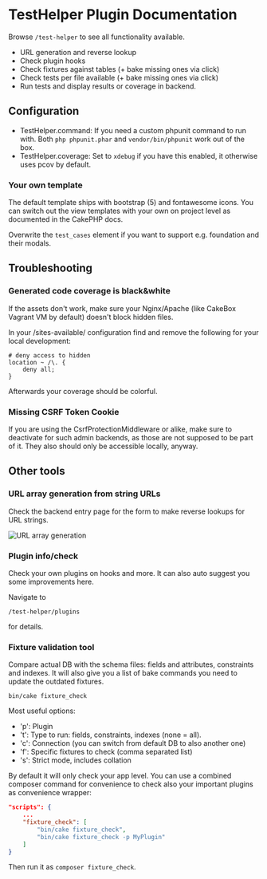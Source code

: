 # TestHelper Plugin Documentation

Browse `/test-helper` to see all functionality available.
- URL generation and reverse lookup
- Check plugin hooks
- Check fixtures against tables (+ bake missing ones via click)
- Check tests per file available (+ bake missing ones via click)
- Run tests and display results or coverage in backend.

## Configuration
- TestHelper.command: If you need a custom phpunit command to run with.
Both `php phpunit.phar` and `vendor/bin/phpunit` work out of the box.
- TestHelper.coverage: Set to `xdebug` if you have this enabled, it otherwise uses pcov by default.

### Your own template
The default template ships with bootstrap (5) and fontawesome icons.
You can switch out the view templates with your own on project level as documented in the CakePHP docs.

Overwrite the `test_cases` element if you want to support e.g. foundation and their modals.


## Troubleshooting

### Generated code coverage is black&white
If the assets don't work, make sure your Nginx/Apache (like CakeBox Vagrant VM by default) doesn't block hidden files.

In your /sites-available/ configuration find and remove the following for your local development:

    # deny access to hidden
    location ~ /\. {
        deny all;
    }

Afterwards your coverage should be colorful.

### Missing CSRF Token Cookie 
If you are using the CsrfProtectionMiddleware or alike, make sure to deactivate for such admin backends, as those are not supposed to be part of it.
They also should only be accessible locally, anyway.

## Other tools

### URL array generation from string URLs
Check the backend entry page for the form to make reverse lookups for URL strings.

![URL array generation](img/url_array_generation.png)

### Plugin info/check
Check your own plugins on hooks and more.
It can also auto suggest you some improvements here.

Navigate to
```
/test-helper/plugins
```
for details.

### Fixture validation tool
Compare actual DB with the schema files: fields and attributes, constraints and indexes.
It will also give you a list of bake commands you need to update the outdated fixtures.

```
bin/cake fixture_check
```

Most useful options:
- 'p': Plugin
- 't': Type to run: fields, constraints, indexes (none = all).
- 'c': Connection (you can switch from default DB to also another one)
- 'f': Specific fixtures to check (comma separated list)
- 's': Strict mode, includes collation

By default it will only check your app level. You can use a combined composer command for convenience to check also your important plugins as convenience wrapper:
```json
"scripts": {
    ...
    "fixture_check": [
        "bin/cake fixture_check",
        "bin/cake fixture_check -p MyPlugin"
    ]
}
```
Then run it as `composer fixture_check`.
